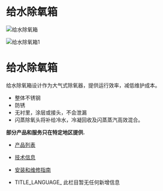 

# 给水除氧箱

![给水除氧箱](/d/file/p/059d791370d302c958a93b66fd3e07e9.jpg)

![给水除氧箱1](/d/file/p/059d791370d302c958a93b66fd3e07e9.jpg)

# 给水除氧箱

给水除氧箱设计作为大气式除氧器，提供运行效率，减低维护成本。

-   整体不锈钢
-   防锈
-   无衬里，涂层或接头，不会泄漏
-   闪蒸除氧头将补给冷水，冷凝回收及闪蒸蒸汽高效混合。

**部分产品和服务只在特定地区提供.**

-   [产品列表](javascript:navactive(1);)
-   [技术信息](javascript:navactive(2);)
-   [安装和维修指南](javascript:navactive(3);)

-   TITLE_LANGUAGE_
此栏目暂无任何新增信息
